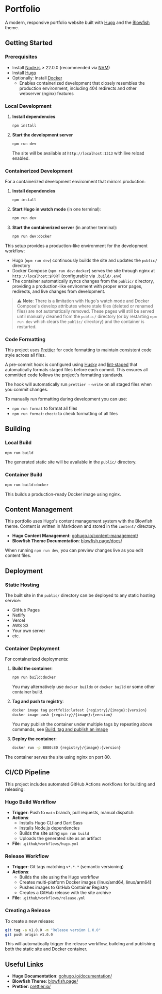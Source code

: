 # Portfolio

A modern, responsive portfolio website built with [Hugo](https://gohugo.io/) and the [Blowfish](https://blowfish.page/) theme.

## Getting Started

### Prerequisites

- Install [Node.js](https://nodejs.org/en/download) ≥ 22.0.0 (recommended via [NVM](https://github.com/nvm-sh/nvm#installing-and-updating))
- Install [Hugo](https://gohugo.io/installation/)
- Optionally: Install [Docker](https://www.docker.com/)
  - Enables containerized development that closely resembles the production environment, including 404 redirects and other webserver (nginx) features

### Local Development

1. **Install dependencies**

   ```bash
   npm install
   ```

2. **Start the development server**

   ```bash
   npm run dev
   ```

   The site will be available at `http://localhost:1313` with live reload enabled.

### Containerized Development

For a containerized development environment that mirrors production:

1. **Install dependencies**

   ```bash
   npm install
   ```

2. **Start Hugo in watch mode** (in one terminal):

   ```bash
   npm run dev
   ```

3. **Start the containerized server** (in another terminal):
   ```bash
   npm run dev:docker
   ```

This setup provides a production-like environment for the development workflow:

- Hugo (`npm run dev`) continuously builds the site and updates the `public/` directory
- Docker Compose (`npm run dev:docker`) serves the site through nginx at `http://localhost:$PORT` (configurable via `.build/.env`)
- The container automatically syncs changes from the `public/` directory, providing a production-like environment with proper error pages, redirects, and live changes from development.

> ⚠️ **Note**: There is a limitation with Hugo's watch mode and Docker Compose's develop attributes where stale files (deleted or renamed files) are not automatically removed. These pages will still be served until manually cleaned from the `public/` directory (or by restarting `npm run dev` which clears the `public/` directory) and the container is restarted.

### Code Formatting

This project uses [Prettier](https://prettier.io/) for code formatting to maintain consistent code style across all files.

A pre-commit hook is configured using [Husky](https://typicode.github.io/husky/) and [lint-staged](https://github.com/lint-staged/lint-staged) that automatically formats staged files before each commit. This ensures all committed code follows the project's formatting standards.

The hook will automatically run `prettier --write` on all staged files when you commit changes.

To manually run formatting during development you can use:

- `npm run format` to format all files
- `npm run format:check`: to check formatting of all files

## Building

### Local Build

```bash
npm run build
```

The generated static site will be available in the `public/` directory.

### Container Build

```bash
npm run build:docker
```

This builds a production-ready Docker image using nginx.

## Content Management

This portfolio uses Hugo's content management system with the Blowfish theme. Content is written in Markdown and stored in the `content/` directory.

- **Hugo Content Management**: [gohugo.io/content-management/](https://gohugo.io/content-management/)
- **Blowfish Theme Documentation**: [blowfish.page/docs/](https://blowfish.page/docs/)

When running `npm run dev`, you can preview changes live as you edit content files.

## Deployment

### Static Hosting

The built site in the `public/` directory can be deployed to any static hosting service:

- GitHub Pages
- Netlify
- Vercel
- AWS S3
- Your own server
- etc.

### Container Deployment

For containerized deployments:

1. **Build the container**:

   ```bash
   npm run build:docker
   ```

   You may alternatively use `docker buildx` or `docker build` or some other container build.

2. **Tag and push to registry**:

   ```bash
   docker image tag portfolio:latest {registry}/{image}:{version}
   docker image push {registry}/{image}:{version}
   ```

   You may publish the container under multiple tags by repeating above commands, see [Build, tag and publish an image](https://docs.docker.com/get-started/docker-concepts/building-images/build-tag-and-publish-an-image/)

3. **Deploy the container**:
   ```bash
   docker run -p 8080:80 {registry}/{image}:{version}
   ```

The container serves the site using nginx on port 80.

## CI/CD Pipeline

This project includes automated GitHub Actions workflows for building and releasing:

### Hugo Build Workflow

- **Trigger**: Push to `main` branch, pull requests, manual dispatch
- **Actions**:
  - Installs Hugo CLI and Dart Sass
  - Installs Node.js dependencies
  - Builds the site using `npm run build`
  - Uploads the generated site as an artifact
- **File**: `.github/workflows/hugo.yml`

### Release Workflow

- **Trigger**: Git tags matching `v*.*.*` (semantic versioning)
- **Actions**:
  - Builds the site using the Hugo workflow
  - Creates multi-platform Docker images (linux/amd64, linux/arm64)
  - Pushes images to GitHub Container Registry
  - Creates a GitHub release with the site archive
- **File**: `.github/workflows/release.yml`

### Creating a Release

To create a new release:

```bash
git tag -a v1.0.0 -m "Release version 1.0.0"
git push origin v1.0.0
```

This will automatically trigger the release workflow, building and publishing both the static site and Docker container.

## Useful Links

- **Hugo Documentation**: [gohugo.io/documentation/](https://gohugo.io/documentation/)
- **Blowfish Theme**: [blowfish.page/](https://blowfish.page/)
- **Prettier**: [prettier.io/](https://prettier.io/)
